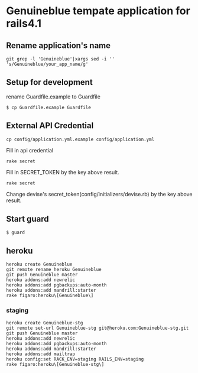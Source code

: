 # Genuineblue tempate application for rails4.1

## Rename application's name

```
git grep -l 'Genuineblue'|xargs sed -i '' 's/Genuineblue/your_app_name/g'
```

## Setup for development

rename Guardfile.example to Guardfile

```
$ cp Guardfile.example Guardfile
```

## External API Credential

```
cp config/application.yml.example config/application.yml
```

Fill in api credential

```
rake secret
```

Fill in SECRET_TOKEN by the key above result.

```
rake secret
```

Change devise's secret_token(config/initializers/devise.rb) by the key above result.

## Start guard

```
$ guard
```

## heroku

```
heroku create Genuineblue
git remote rename heroku Genuineblue
git push Genuineblue master
heroku addons:add newrelic
heroku addons:add pgbackups:auto-month
heroku addons:add mandrill:starter
rake figaro:heroku\[Genuineblue\]
```

### staging

```
heroku create Genuineblue-stg
git remote set-url Genuineblue-stg git@heroku.com:Genuineblue-stg.git
git push Genuineblue master
heroku addons:add newrelic
heroku addons:add pgbackups:auto-month
heroku addons:add mandrill:starter
heroku addons:add mailtrap
heroku config:set RACK_ENV=staging RAILS_ENV=staging
rake figaro:heroku\[Genuineblue-stg\]
```
